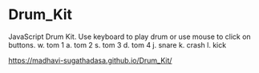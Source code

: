 # Drum_Kit
JavaScript Drum Kit. Use keyboard to play drum or use mouse to click on buttons. 
w. tom 1
a. tom 2
s. tom 3
d. tom 4
j. snare
k. crash
l. kick

 https://madhavi-sugathadasa.github.io/Drum_Kit/
